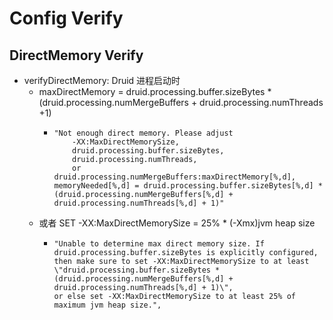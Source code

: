# Config Verify

## DirectMemory Verify
 - verifyDirectMemory: Druid  进程启动时
    - maxDirectMemory = druid.processing.buffer.sizeBytes * (druid.processing.numMergeBuffers + druid.processing.numThreads +1)
        -  ```text
           "Not enough direct memory. Please adjust 
               -XX:MaxDirectMemorySize,
               druid.processing.buffer.sizeBytes,
               druid.processing.numThreads,
               or druid.processing.numMergeBuffers:maxDirectMemory[%,d],
           memoryNeeded[%,d] = druid.processing.buffer.sizeBytes[%,d] * (druid.processing.numMergeBuffers[%,d] + druid.processing.numThreads[%,d] + 1)"
           ```
    - 或者 SET -XX:MaxDirectMemorySize = 25% * (-Xmx)jvm heap size
        - ```text
          "Unable to determine max direct memory size. If druid.processing.buffer.sizeBytes is explicitly configured, 
          then make sure to set -XX:MaxDirectMemorySize to at least \"druid.processing.buffer.sizeBytes * 
          (druid.processing.numMergeBuffers[%,d] + druid.processing.numThreads[%,d] + 1)\", 
          or else set -XX:MaxDirectMemorySize to at least 25% of maximum jvm heap size.",
          ```
